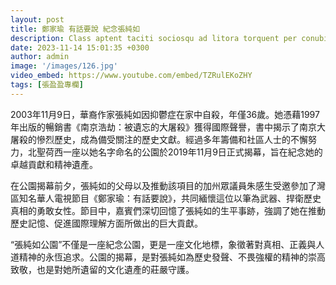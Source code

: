 ```yaml
---
layout: post
title: 鄭家瑜 有話要說 紀念張純如
description: Class aptent taciti sociosqu ad litora torquent per conubia nostra, per inceptos himenaeos. Curabitur sodales ligula in libero. Sed dignissim lacinia nunc. Curabitur tortor. Pellentesque nibh. Aenean quam. In scelerisque sem at dolor. Maecenas mattis convallis tristique.
date: 2023-11-14 15:01:35 +0300
author: admin
image: '/images/126.jpg'
video_embed: https://www.youtube.com/embed/TZRulEKoZHY
tags: [張盈盈專欄]
---
```

2003年11月9日，華裔作家張純如因抑鬱症在家中自殺，年僅36歲。她憑藉1997年出版的暢銷書《南京浩劫：被遺忘的大屠殺》獲得國際聲譽，書中揭示了南京大屠殺的慘烈歷史，成為備受關注的歷史文獻。經過多年籌備和社區人士的不懈努力，北聖荷西一座以她名字命名的公園於2019年11月9日正式揭幕，旨在紀念她的卓越貢獻和精神遺產。

在公園揭幕前夕，張純如的父母以及推動該項目的加州眾議員朱感生受邀參加了灣區知名華人電視節目《鄭家瑜：有話要說》，共同緬懷這位以筆為武器、捍衛歷史真相的勇敢女性。節目中，嘉賓們深切回憶了張純如的生平事跡，強調了她在推動歷史記憶、促進國際理解方面所做出的巨大貢獻。

“張純如公園”不僅是一座紀念公園，更是一座文化地標，象徵著對真相、正義與人道精神的永恆追求。公園的揭幕，是對張純如為歷史發聲、不畏強權的精神的崇高致敬，也是對她所遺留的文化遺產的莊嚴守護。
